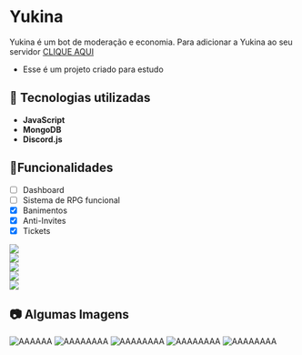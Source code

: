 

# Yukina
Yukina é um bot de moderação e economia.
Para adicionar a Yukina ao seu servidor [CLIQUE AQUI](https://discord.com/oauth2/authorize?client_id=599398298096500747&scope=bot&permissions=8)
- Esse é um projeto criado para estudo
 
## 📡 Tecnologias utilizadas
- **JavaScript**
- **MongoDB**
- **Discord.js**

## 🔰Funcionalidades
 - [ ] Dashboard
 - [ ] Sistema de RPG funcional
 - [x] Banimentos
 - [x] Anti-Invites
 - [x] Tickets

<div align="left">
  <img src="https://cdn.discordapp.com/attachments/926112877776089128/927422296459718696/unknown.png"/><br>
  <img src="https://cdn.discordapp.com/attachments/926112877776089128/927422522570440774/unknown.png"/><br>
  <img src="https://cdn.discordapp.com/attachments/915123231885758515/927422676316864622/unknown.png"/><br>
  <img src="https://cdn.discordapp.com/attachments/915123231885758515/927422900586303488/unknown.png"/><br>
  <img src="https://cdn.discordapp.com/attachments/915123231885758515/927422844223258624/unknown.png"/>
</div>

## 📷 Algumas Imagens
![AAAAAA](https://cdn.discordapp.com/attachments/926112877776089128/927422296459718696/unknown.png)
![AAAAAAAA](https://cdn.discordapp.com/attachments/926112877776089128/927422522570440774/unknown.png)
![AAAAAAAA](https://cdn.discordapp.com/attachments/915123231885758515/927422676316864622/unknown.png)
![AAAAAAAA](https://cdn.discordapp.com/attachments/915123231885758515/927422900586303488/unknown.png)
![AAAAAAAA](https://cdn.discordapp.com/attachments/915123231885758515/927422844223258624/unknown.png)
